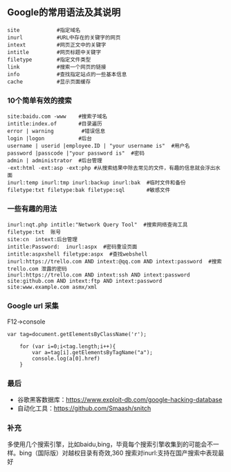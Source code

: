 ## Google的常用语法及其说明
```
site            #指定域名
inurl           #URL中存在的关键字的网页
intext          #网页正文中的关键字
intitle         #网页标题中关键字
filetype        #指定文件类型
link            #搜索一个网页的链接
info            #查找指定站点的一些基本信息
cache           #显示页面缓存
```
### 10个简单有效的搜索
```
site:baidu.com -www    #搜索子域名
intitle:index.of       #目录遍历
error | warning         #错误信息
login |logon           #后台
username | userid |employee.ID | "your username is"  #用户名
password |passcode |"your password is"  #密码
admin | administrator  #后台管理
-ext:html -ext:asp -ext:php #从搜索结果中除去常见的文件，有趣的信息就会浮出水面
inurl:temp inurl:tmp inurl:backup inurl:bak  #临时文件和备份
filetype:txt filetype:bak filetype:sql       #敏感文件
```
### 一些有趣的用法
```
inurl:nqt.php intitle:"Network Query Tool"  #搜索网络查询工具
filetype:txt  账号
site:cn  intext:后台管理
intitle:Password:  inurl:aspx  #密码重设页面
intitle:aspxshell filetype:aspx  #查找webshell
inurl:https://trello.com AND intext:@qq.com AND intext:password  #搜索trello.com 泄露的密码
inurl:https://trello.com AND intext:ssh AND intext:password
site:github.com AND intext:ftp AND intext:password
site:www.example.com asmx/xml
```
### Google url 采集
F12->console
```
var tag=document.getElementsByClassName('r');

	for (var i=0;i<tag.length;i++){
		var a=tag[i].getElementsByTagName("a");
		console.log(a[0].href)
	}
```
  
### 最后
- 谷歌黑客数据库：https://www.exploit-db.com/google-hacking-database
- 自动化工具：https://github.com/Smaash/snitch
### 补充
多使用几个搜索引擎，比如baidu,bing，毕竟每个搜索引擎收集到的可能会不一样。bing（国际版）对越权目录有奇效,360 搜索对inurl:支持在国产搜索中表现最好


